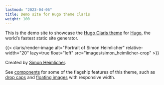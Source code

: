 ```yaml
---
lastmod: "2023-04-06"
title: Demo site for Hugo theme Claris
weight: 100
---
```


This is the demo site to showcase the [Hugo Claris theme](https://github.com/simonheimlicher/hugo-claris) for [Hugo](https://gohugo.io), the world’s fastest static site generator.

{{< claris/render-image alt="Portrait of Simon Heimlicher" relative-width="20" lazy=true float="left" src="images/simon_heimlicher-crop" >}}

Created by [Simon Heimlicher](https://simon.heimlicher.com/about/).

See [components](components) for some of the flagship features of this theme, such as [drop caps](components/lede-initial) and [floating images](components/claris/render-image) with responsive width.
